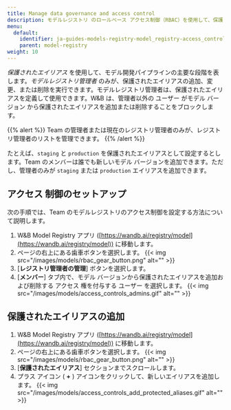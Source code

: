```yaml
---
title: Manage data governance and access control
description: モデルレジストリ のロールベース アクセス制御（RBAC）を使用して、保護された エイリアス を更新できるユーザーを制御します。
menu:
  default:
    identifier: ja-guides-models-registry-model_registry-access_controls
    parent: model-registry
weight: 10
---
```


*保護されたエイリアス* を使用して、モデル開発パイプラインの主要な段階を表します。*モデルレジストリ管理者* のみが、保護されたエイリアスの追加、変更、または削除を実行できます。モデルレジストリ管理者は、保護されたエイリアスを定義して使用できます。W&B は、管理者以外の ユーザー がモデル バージョン から保護されたエイリアスを追加または削除することをブロックします。

{{% alert %}}
Team の管理者または現在のレジストリ管理者のみが、レジストリ管理者のリストを管理できます。
{{% /alert %}}

たとえば、`staging` と `production` を保護されたエイリアスとして設定するとします。Team のメンバーは誰でも新しいモデル バージョンを追加できます。ただし、管理者のみが `staging` または `production` エイリアスを追加できます。

## アクセス 制御のセットアップ
次の手順では、Team のモデルレジストリのアクセス制御を設定する方法について説明します。

1. W&B Model Registry アプリ ([https://wandb.ai/registry/model](https://wandb.ai/registry/model)) に移動します。
2. ページの右上にある歯車ボタンを選択します。
{{< img src="/images/models/rbac_gear_button.png" alt="" >}}
3. [**レジストリ管理者の管理**] ボタンを選択します。
4. [**メンバー**] タブ内で、モデル バージョンから保護されたエイリアスを追加および削除する アクセス 権を付与する ユーザー を選択します。
{{< img src="/images/models/access_controls_admins.gif" alt="" >}}

## 保護されたエイリアスの追加
1. W&B Model Registry アプリ ([https://wandb.ai/registry/model](https://wandb.ai/registry/model)) に移動します。
2. ページの右上にある歯車ボタンを選択します。
{{< img src="/images/models/rbac_gear_button.png" alt="" >}}
3. [**保護されたエイリアス**] セクションまでスクロールします。
4. プラス アイコン ( **+** ) アイコンをクリックして、新しいエイリアスを追加します。
{{< img src="/images/models/access_controls_add_protected_aliases.gif" alt="" >}}
